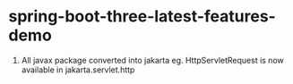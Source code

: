 # spring-boot-three-latest-features-demo

1. All javax package converted into jakarta
   eg. HttpServletRequest is now available in jakarta.servlet.http
   

